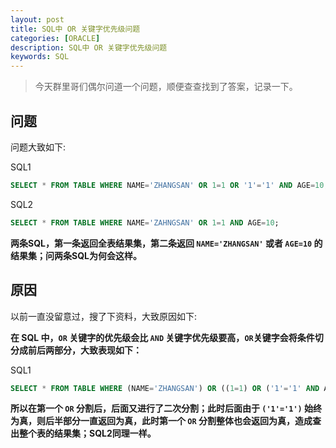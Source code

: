 ```yaml
---
layout: post
title: SQL中 OR 关键字优先级问题
categories: [ORACLE]
description: SQL中 OR 关键字优先级问题
keywords: SQL
---
```


> 今天群里哥们偶尔问道一个问题，顺便查查找到了答案，记录一下。

## 问题

问题大致如下:

SQL1

``` sql
SELECT * FROM TABLE WHERE NAME='ZHANGSAN' OR 1=1 OR '1'='1' AND AGE=10;
```

<!--more-->

SQL2

``` sql
SELECT * FROM TABLE WHERE NAME='ZAHNGSAN' OR 1=1 AND AGE=10;
```

**两条SQL，第一条返回全表结果集，第二条返回 `NAME='ZHANGSAN'` 或者 `AGE=10` 的结果集；问两条SQL为何会这样。**

## 原因

以前一直没留意过，搜了下资料，大致原因如下:

**在 SQL 中，`OR` 关键字的优先级会比 `AND` 关键字优先级要高，`OR`关键字会将条件切分成前后两部分，大致表现如下：**

SQL1

``` sql
SELECT * FROM TABLE WHERE (NAME='ZHANGSAN') OR ((1=1) OR ('1'='1' AND AGE=10));
```
**所以在第一个 `OR` 分割后，后面又进行了二次分割；此时后面由于 `('1'='1')` 始终为真，则后半部分一直返回为真，此时第一个 `OR` 分割整体也会返回为真，造成查出整个表的结果集；SQL2同理一样。**
